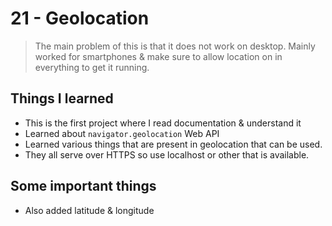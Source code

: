 # 21 - Geolocation

> The main problem of this is that it does not work on desktop. Mainly worked for smartphones & make sure to allow location on in everything to get it running.

## Things I learned
- This is the first project where I read documentation & understand it
- Learned about `navigator.geolocation` Web API
- Learned various things that are present in geolocation that can be used.
- They all serve over HTTPS so use localhost or other that is available.

## Some important things
- Also added latitude & longitude